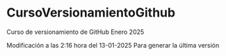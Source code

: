 # CursoVersionamientoGithub
Curso de versionamiento de GitHub Enero 2025

Modificación a las 2:16 hora del 13-01-2025
Para generar la última versión
